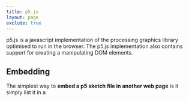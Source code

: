 ```yaml
---
title: p5.js
layout: page
exclude: true
---
```

p5.js is a javascript implementation of the processing graphics library optimised to run in the browser. The p5.js implementation also contains support for creating a manipulating DOM elements.

## Embedding
The simplest way to **embed a p5 sketch file in another web page** is it simply list it in a <script> tag inside the your main `HTML` file.
```html

```

You can also embed some html page with a sketch in via iFrame

## Dom Elements


<!--stackedit_data:
eyJoaXN0b3J5IjpbLTE2OTY5OTczOTIsMTUyNDE5NzM5MSwtNj
AwMDcxMTU2XX0=
-->